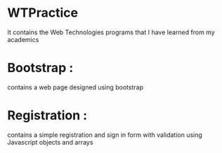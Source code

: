 # WTPractice
It contains the Web Technologies programs that I have learned from my academics 
# Bootstrap :
contains a web page designed using bootstrap
# Registration :
contains a simple registration and sign in form with validation using Javascript objects and arrays
